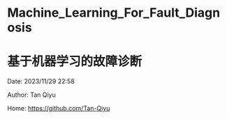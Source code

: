 # Machine_Learning_For_Fault_Diagnosis
# 基于机器学习的故障诊断

Date: 2023/11/29 22:58 

Author: Tan Qiyu 

Home: https://github.com/Tan-Qiyu
